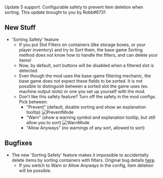 Update 5 support. Configurable safety to prevent item deletion when sorting. This update brought to you by Robb#6731




## New Stuff

- 'Sorting Safety' feature
  - If you put Slot Filters on containers
    (like storage boxes, or your player inventory)
    and try to Sort them,
    the base game Sorting method does not know how to handle the filters,
    and can delete your items!
  - Now, by default, sort buttons will be disabled when a filtered slot is detected.
  - Even though the mod uses the base-game filtering mechanic,
    the base game does not expect these fields to be sorted.
    It is not possible to distinguish between a sorted slot the game uses
    (ex. machine output slots)
    or one you set up yourself with the mod.
  - Don't like this safety feature? Turn off the safety in the mod configs. Pick between:
    - "Prevent" (default, disable sorting and show an explanation tooltip)
      ![PreventMode](https://i.imgur.com/nFeXKR9.png)
    - "Warn" (show a warning symbol and explanation tooltip, but still allow you to sort)
      ![WarnMode](https://i.imgur.com/yIk9TaF.png)
    - "Allow Anyways" (no warnings of any sort, allowed to sort)

## Bugfixes

- The new 'Sorting Safety' feature makes it impossible to accidentally delete items by sorting containers with filters. Original bug details [here](https://i.imgur.com/PiscCdj.png).
  - If you switch to Warn or Allow Anyways in the config, item deletion will be possible.
